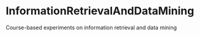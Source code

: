 # InformationRetrievalAndDataMining
Course-based experiments on information retrieval and data mining
